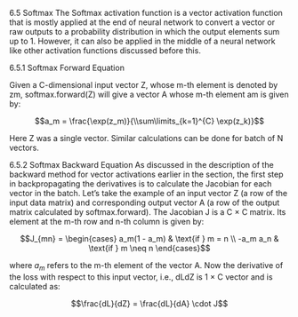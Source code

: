 6.5 Softmax 
The Softmax activation function is a vector activation function that is mostly applied at the end of neural network to convert a vector or raw outputs to a probability distribution in which the output elements sum up to 1. However, it can also be applied in the middle of a neural network like other activation functions discussed before this.

6.5.1 Softmax Forward Equation

Given a C-dimensional input vector Z, whose m-th element is denoted by zm, softmax.forward(Z) will give a vector A whose m-th element am is given by:


$$a_m = \frac{\exp(z_m)}{\\sum\limits_{k=1}^{C} \exp(z_k)}$$

Here Z was a single vector. Similar calculations can be done for batch of N vectors.

6.5.2 Softmax Backward Equation
As discussed in the description of the backward method for vector activations earlier in the section, the first step in backpropagating the derivatives is to calculate the Jacobian for each vector in the batch. Let’s take the example of an input vector Z (a row of the input data matrix) and corresponding output vector A (a row of the output matrix calculated by softmax.forward). The Jacobian J is a C × C matrix. Its element at the m-th row and n-th column is given by:


$$J_{mn} = 
\begin{cases} 
a_m(1 - a_m) & \text{if } m = n \\
-a_m a_n & \text{if } m \neq n 
\end{cases}$$


where $a_m$ refers to the m-th element of the vector A.
Now the derivative of the loss with respect to this input vector, i.e., dLdZ is 1 × C vector and is calculated
as:

$$\frac{dL}{dZ} = \frac{dL}{dA} \cdot J$$
